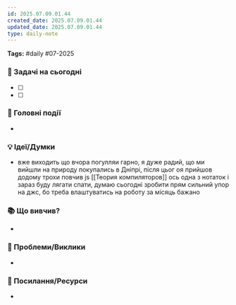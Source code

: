 ```yaml
---
id: 2025.07.09.01.44
created_date: 2025.07.09.01.44
updated_date: 2025.07.09.01.44
type: daily-note
---
```

**Tags:** #daily #07-2025  

### 🎯 Задачі на сьогодні  
- [ ] 
- [ ]  

### 📌 Головні події  
-  

### 💡 Ідеї/Думки  
-  вже виходить що вчора погулляи гарно, я дуже радий, що ми вийшли на природу покупались в Дніпрі, після цьог оя прийшов додому трохи повчив js [[Теория компиляторов]] ось одна з нотаток і зараз буду лягати спати, думаю сьогодні зробити прям сильний упор на джс, бо треба влаштуватись на роботу за місяць бажано 

### 📚 Що вивчив?  
-  

### 🤔 Проблеми/Виклики  
-  

### 🔗 Посилання/Ресурси  
-
